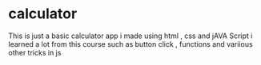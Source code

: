# calculator
This is just a basic calculator app i made using html , css and jAVA Script 
i learned a lot from this course such as button click , functions and variious other tricks in js 
